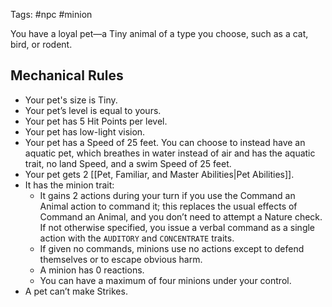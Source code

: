 Tags: #npc #minion

You have a loyal pet—a Tiny animal of a type you choose, such as a cat, bird, or rodent.

## Mechanical Rules

- Your pet's size is Tiny.
- Your pet’s level is equal to yours.
- Your pet has 5 Hit Points per level.
- Your pet has low-light vision.
- Your pet has a Speed of 25 feet. You can choose to instead have an aquatic pet, which breathes in water instead of air and has the aquatic trait, no land Speed, and a swim Speed of 25 feet.
- Your pet gets 2 [[Pet, Familiar, and Master Abilities|Pet Abilities]].
- It has the minion trait:
	- It gains 2 actions during your turn if you use the Command an Animal action to command it; this replaces the usual effects of Command an Animal, and you don’t need to attempt a Nature check. If not otherwise specified, you issue a verbal command as a single action with the `AUDITORY` and `CONCENTRATE` traits. 
	- If given no commands, minions use no actions except to defend themselves or to escape obvious harm.
	- A minion has 0 reactions.
	- You can have a maximum of four minions under your control.  
- A pet can’t make Strikes.
  


